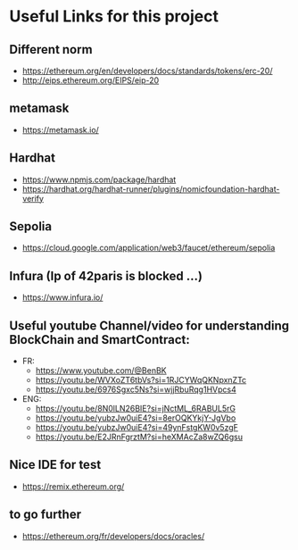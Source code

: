 # Useful Links for this project

## Different norm
* https://ethereum.org/en/developers/docs/standards/tokens/erc-20/
* http://eips.ethereum.org/EIPS/eip-20

## metamask 
* https://metamask.io/

## Hardhat
* https://www.npmjs.com/package/hardhat
* https://hardhat.org/hardhat-runner/plugins/nomicfoundation-hardhat-verify

## Sepolia
* https://cloud.google.com/application/web3/faucet/ethereum/sepolia

## Infura (Ip of 42paris is blocked ...)
* https://www.infura.io/

## Useful youtube Channel/video for understanding BlockChain and SmartContract:
* FR:
  - https://www.youtube.com/@BenBK
  - https://youtu.be/WVXoZT6tbVs?si=1RJCYWqQKNpxnZTc
  - https://youtu.be/6976Sgxc5Ns?si=wjjRbuRqg1HVpcs4
* ENG:
  - https://youtu.be/8N0lLN26BIE?si=jNctML_6RABUL5rG
  - https://youtu.be/yubzJw0uiE4?si=8erOQKYkjY-JgVbo
  - https://youtu.be/yubzJw0uiE4?si=49ynFstgKW0v5zgF
  - https://youtu.be/E2JRnFgrztM?si=heXMAcZa8wZQ6gsu

## Nice IDE for test
* https://remix.ethereum.org/

## to go further
* https://ethereum.org/fr/developers/docs/oracles/